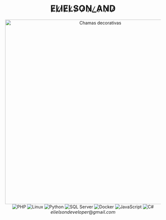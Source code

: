 <div align="center">
  <h1>E̷L̷I̷E̷L̷S̷O̷N̷_̷A̷N̷D̷</h1>
  <img src="https://darkgoldenrod-quetzal-801631.hostingersite.com/static_assets/elielson_gh/flames.webp" alt="Chamas decorativas" width="600"/>
</div>

<div align="center">
  <img src="https://img.shields.io/badge/-PHP-777BB4?logo=php&logoColor=white&style=for-the-badge" alt="PHP"/>
  <img src="https://img.shields.io/badge/-Linux-white?logo=linux&logoColor=black&style=for-the-badge" alt="Linux"/>
  <img src="https://img.shields.io/badge/-Python-3776AB?logo=python&logoColor=white&style=for-the-badge" alt="Python"/>
  <img src="https://img.shields.io/badge/-SQL%20Server-CC2927?logo=microsoft-sql-server&logoColor=white&style=for-the-badge" alt="SQL Server"/>
  <img src="https://img.shields.io/badge/-Docker-2496ED?logo=docker&logoColor=white&style=for-the-badge" alt="Docker"/>
  <img src="https://img.shields.io/badge/-JavaScript-F7DF1E?logo=javascript&logoColor=black&style=for-the-badge" alt="JavaScript"/>
  <img src="https://img.shields.io/badge/-C%23-239120?logo=c-sharp&logoColor=white&style=for-the-badge" alt="C#"/>
</div>

<div align="center">𝘦𝘭𝘪𝘦𝘭𝘴𝘰𝘯𝘥𝘦𝘷𝘦𝘭𝘰𝘱𝘦𝘳@𝘨𝘮𝘢𝘪𝘭.𝘤𝘰𝘮</div>
